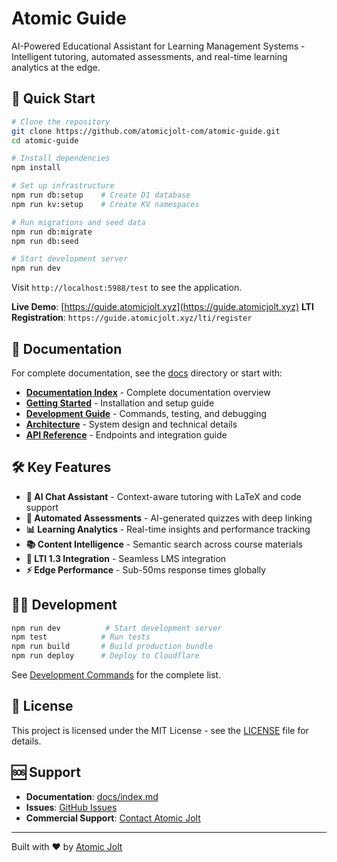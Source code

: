 # Atomic Guide

AI-Powered Educational Assistant for Learning Management Systems - Intelligent tutoring, automated assessments, and real-time learning analytics at the edge.

## 🚀 Quick Start

```bash
# Clone the repository
git clone https://github.com/atomicjolt-com/atomic-guide.git
cd atomic-guide

# Install dependencies
npm install

# Set up infrastructure
npm run db:setup    # Create D1 database
npm run kv:setup    # Create KV namespaces

# Run migrations and seed data
npm run db:migrate
npm run db:seed

# Start development server
npm run dev
```

Visit `http://localhost:5988/test` to see the application.

**Live Demo**: [https://guide.atomicjolt.xyz](https://guide.atomicjolt.xyz)
**LTI Registration**: `https://guide.atomicjolt.xyz/lti/register`

## 📖 Documentation

For complete documentation, see the [docs](./docs/) directory or start with:

- **[Documentation Index](./docs/index.md)** - Complete documentation overview
- **[Getting Started](./docs/getting-started/)** - Installation and setup guide
- **[Development Guide](./docs/development/)** - Commands, testing, and debugging
- **[Architecture](./docs/architecture/)** - System design and technical details
- **[API Reference](./docs/api/)** - Endpoints and integration guide

## 🛠️ Key Features

- **🤖 AI Chat Assistant** - Context-aware tutoring with LaTeX and code support
- **📝 Automated Assessments** - AI-generated quizzes with deep linking
- **📊 Learning Analytics** - Real-time insights and performance tracking
- **📚 Content Intelligence** - Semantic search across course materials
- **🔌 LTI 1.3 Integration** - Seamless LMS integration
- **⚡ Edge Performance** - Sub-50ms response times globally

## 🧑‍💻 Development

```bash
npm run dev          # Start development server
npm test            # Run tests
npm run build       # Build production bundle
npm run deploy      # Deploy to Cloudflare
```

See [Development Commands](./docs/development/commands.md) for the complete list.

## 📄 License

This project is licensed under the MIT License - see the [LICENSE](LICENSE) file for details.

## 🆘 Support

- **Documentation**: [docs/index.md](./docs/index.md)
- **Issues**: [GitHub Issues](https://github.com/atomicjolt-com/atomic-guide/issues)
- **Commercial Support**: [Contact Atomic Jolt](https://www.atomicjolt.com/contact)

---

Built with ❤️ by [Atomic Jolt](https://www.atomicjolt.com)
